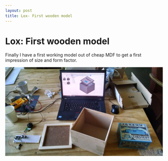 ```yaml
---
layout: post
title: Lox- First wooden model
---
```


# Lox: First wooden model

Finally I have a first working model out of cheap MDF to get a first impression of size and form factor.

![alt text](/images/model1.jpg "Logo Title Text 1")

